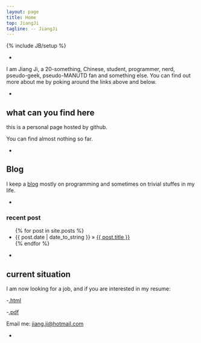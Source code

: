 ```yaml
---
layout: page
title: Home
top: JiangJi
tagline: -- JiangJi
---
```

{% include JB/setup %}

-

I am Jiang Ji, a 20-something, Chinese, student, programmer, nerd, pseudo-geek, pseudo-MANUTD fan and something else. You can find out more about me by poking around the links above and below.

-

## what can you find here


this is a personal page hosted by github.

You can find almost nothing so far.

-

## Blog


I keep a [blog](/blog) mostly on programming and sometimes on trivial stuffes in my life.

-

### recent post

<ul class="posts">
  {% for post in site.posts %}
    <li><span>{{ post.date | date_to_string }}</span> &raquo; <a href="{{ BASE_PATH }}{{ post.url }}">{{ post.title }}</a></li>
  {% endfor %}
</ul>

-

## current situation

I am now looking for a job, and if you are interested in my resume:

-[.html](/resume.html)

-[.pdf](/resume.pdf)

Email me: [jiang.ji@hotmail.com](mailto:jiang.ji@hotmail.com)

-

